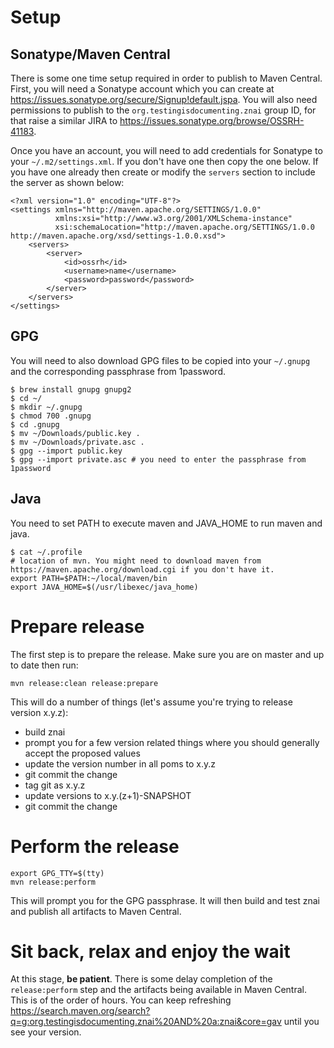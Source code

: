 # Setup

## Sonatype/Maven Central

There is some one time setup required in order to publish to Maven Central.  First, you will need a Sonatype account which
you can create at https://issues.sonatype.org/secure/Signup!default.jspa.  You will also need permissions to publish to
the `org.testingisdocumenting.znai` group ID, for that raise a similar JIRA to https://issues.sonatype.org/browse/OSSRH-41183.

Once you have an account, you will need to add credentials for Sonatype to your `~/.m2/settings.xml`.  If you don't have
one then copy the one below.  If you have one already then create or modify the `servers` section to include the server
as shown below:

```
<?xml version="1.0" encoding="UTF-8"?>
<settings xmlns="http://maven.apache.org/SETTINGS/1.0.0"
          xmlns:xsi="http://www.w3.org/2001/XMLSchema-instance"
          xsi:schemaLocation="http://maven.apache.org/SETTINGS/1.0.0 http://maven.apache.org/xsd/settings-1.0.0.xsd">
    <servers>
        <server>
            <id>ossrh</id>
            <username>name</username>
            <password>password</password>
        </server>
    </servers>
</settings>
```

## GPG

You will need to also download GPG files to be copied into your `~/.gnupg` and the corresponding passphrase from 1password.
```
$ brew install gnupg gnupg2
$ cd ~/
$ mkdir ~/.gnupg
$ chmod 700 .gnupg
$ cd .gnupg
$ mv ~/Downloads/public.key .
$ mv ~/Downloads/private.asc .
$ gpg --import public.key
$ gpg --import private.asc # you need to enter the passphrase from 1password
```

## Java
You need to set PATH to execute maven and JAVA_HOME to run maven and java.
```
$ cat ~/.profile 
# location of mvn. You might need to download maven from https://maven.apache.org/download.cgi if you don't have it.
export PATH=$PATH:~/local/maven/bin 
export JAVA_HOME=$(/usr/libexec/java_home)
```


# Prepare release

The first step is to prepare the release.  Make sure you are on master and up to date then run:

```
mvn release:clean release:prepare 
```

This will do a number of things (let's assume you're trying to release version x.y.z):
* build znai
* prompt you for a few version related things where you should generally accept the proposed values
* update the version number in all poms to x.y.z
* git commit the change
* tag git as x.y.z
* update versions to x.y.(z+1)-SNAPSHOT
* git commit the change

# Perform the release

```
export GPG_TTY=$(tty)
mvn release:perform 
```

This will prompt you for the GPG passphrase.  It will then build and test znai and publish all artifacts to Maven Central.

# Sit back, relax and enjoy the wait

At this stage, **be patient**.  There is some delay completion of the `release:perform` step and the artifacts being
available in Maven Central.  This is of the order of hours.  You can keep refreshing https://search.maven.org/search?q=g:org.testingisdocumenting.znai%20AND%20a:znai&core=gav
until you see your version.
